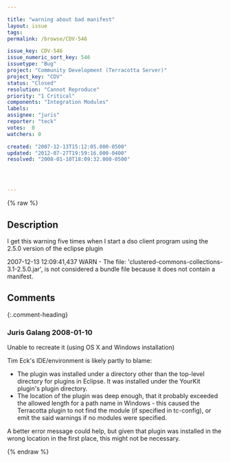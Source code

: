 ```yaml
---

title: "warning about bad manifest"
layout: issue
tags: 
permalink: /browse/CDV-546

issue_key: CDV-546
issue_numeric_sort_key: 546
issuetype: "Bug"
project: "Community Development (Terracotta Server)"
project_key: "CDV"
status: "Closed"
resolution: "Cannot Reproduce"
priority: "1 Critical"
components: "Integration Modules"
labels: 
assignee: "juris"
reporter: "teck"
votes:  0
watchers: 0

created: "2007-12-13T15:12:05.000-0500"
updated: "2012-07-27T19:59:16.000-0400"
resolved: "2008-01-10T18:09:32.000-0500"




---
```


{% raw %}

## Description

<div markdown="1" class="description">

I get this warning five times when I start a dso client program using the 2.5.0 version of the eclipse plugin

2007-12-13 12:09:41,437 WARN - The file: 'clustered-commons-collections-3.1-2.5.0.jar', is not considered a bundle file because it does not contain a manifest.


</div>

## Comments


{:.comment-heading}
### **Juris Galang** <span class="date">2008-01-10</span>

<div markdown="1" class="comment">

Unable to recreate it (using OS X and Windows installation)

Tim Eck's IDE/environment is likely partly to blame:
- The plugin was installed under a directory other than the top-level directory for plugins in Eclipse. 
   It was installed under the YourKit plugin's plugin directory.
- The location of the plugin was deep enough, that it probably exceeded the allowed length for a path name in Windows - this caused the Terracotta plugin to not find the module (if specified in tc-config), or emit the said warnings if no modules were specified.

A better error message could help, but  given that plugin was installed in the wrong location in the first place, this might not be necessary.

</div>



{% endraw %}
